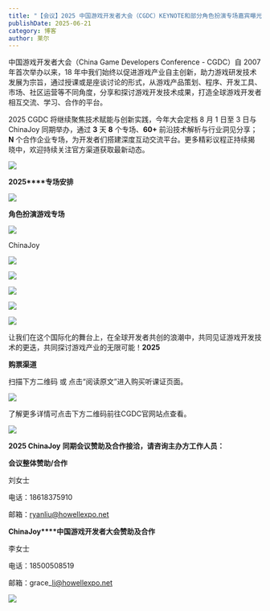 ```yaml
---
title: "【会议】2025 中国游戏开发者大会（CGDC）KEYNOTE和部分角色扮演专场嘉宾曝光"
publishDate: 2025-06-21
category: 博客
author: 莱尔
---
```


中国游戏开发者大会（China Game Developers Conference - CGDC）自 2007 年首次举办以来，18 年中我们始终以促进游戏产业自主创新，助力游戏研发技术发展为宗旨，通过授课或是座谈讨论的形式，从游戏产品策划、程序、开发工具、市场、社区运营等不同角度，分享和探讨游戏开发技术成果，打造全球游戏开发者相互交流、学习、合作的平台。

2025 CGDC 将继续聚焦技术赋能与创新实践，今年大会定档 8 月 1 日至 3 日与 ChinaJoy 同期举办，通过 **3** 天 **8** 个专场、**60+** 前沿技术解析与行业洞见分享；**N** 个合作企业专场，为开发者们搭建深度互动交流平台。更多精彩议程正持续揭晓中，欢迎持续关注官方渠道获取最新动态。

![](https://ec-net-1251389766.cos.ap-shanghai.myqcloud.com/wp-content/uploads/2025/06/20250621112026434.png)

**2025****专场安排**

![](https://ec-net-1251389766.cos.ap-shanghai.myqcloud.com/wp-content/uploads/2025/06/20250621112031114.png)

  
**角色扮演游戏专场**

![](https://ec-net-1251389766.cos.ap-shanghai.myqcloud.com/wp-content/uploads/2025/06/20250621112033146-644x1024.png)

ChinaJoy

![](https://ec-net-1251389766.cos.ap-shanghai.myqcloud.com/wp-content/uploads/2025/06/20250621112040722-575x1024.png)

![](https://ec-net-1251389766.cos.ap-shanghai.myqcloud.com/wp-content/uploads/2025/06/20250621112047794-575x1024.png)

![](https://ec-net-1251389766.cos.ap-shanghai.myqcloud.com/wp-content/uploads/2025/06/20250621112051950-414x1024.png)

![](https://ec-net-1251389766.cos.ap-shanghai.myqcloud.com/wp-content/uploads/2025/06/20250621112107908-401x1024.png)

![](https://ec-net-1251389766.cos.ap-shanghai.myqcloud.com/wp-content/uploads/2025/06/20250621112116203-575x1024.png)

让我们在这个国际化的舞台上，在全球开发者共创的浪潮中，共同见证游戏开发技术的更迭，共同探讨游戏产业的无限可能！**2025**

**购票渠道**

扫描下方二维码 或 点击“阅读原文”进入购买听课证页面。

![](https://ec-net-1251389766.cos.ap-shanghai.myqcloud.com/wp-content/uploads/2025/06/20250621112131570.png)

了解更多详情可点击下方二维码前往CGDC官网站点查看。

![](https://ec-net-1251389766.cos.ap-shanghai.myqcloud.com/wp-content/uploads/2025/06/20250621112133410.png)

**2025 ChinaJoy** **同期会议赞助及合作接洽，请咨询主办方工作人员：**

**会议整体赞助/合作**

刘女士

电话：18618375910

邮箱：ryanliu@howellexpo.net

**ChinaJoy****中国游戏开发者大会赞助及合作**

李女士 

电话：18500508519 

邮箱：grace\_li@howellexpo.net

![](https://ec-net-1251389766.cos.ap-shanghai.myqcloud.com/wp-content/uploads/2025/06/20250621112136784.png)
